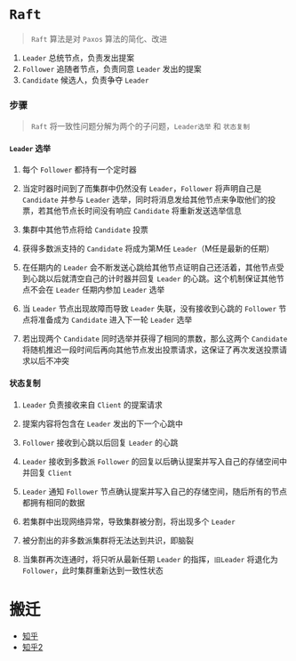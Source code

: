 # `Raft`

> `Raft` 算法是对 `Paxos` 算法的简化、改进

1. `Leader` 总统节点，负责发出提案
2. `Follower` 追随者节点，负责同意 `Leader` 发出的提案
3. `Candidate` 候选人，负责争夺 `Leader`

### 步骤

> `Raft`  将一致性问题分解为两个的子问题，`Leader选举` 和 `状态复制`

#### `Leader` 选举

1. 每个 `Follower` 都持有一个定时器

2. 当定时器时间到了而集群中仍然没有 `Leader`，`Follower` 将声明自己是 `Candidate` 并参与 `Leader` 选举，同时将消息发给其他节点来争取他们的投票，若其他节点长时间没有响应 `Candidate` 将重新发送选举信息

3. 集群中其他节点将给 `Candidate` 投票

4. 获得多数派支持的 `Candidate` 将成为第M任 `Leader`（M任是最新的任期）

5. 在任期内的 `Leader` 会不断发送心跳给其他节点证明自己还活着，其他节点受到心跳以后就清空自己的计时器并回复 `Leader` 的心跳。这个机制保证其他节点不会在 `Leader` 任期内参加 `Leader` 选举

6. 当 `Leader` 节点出现故障而导致 `Leader` 失联，没有接收到心跳的 `Follower` 节点将准备成为 `Candidate` 进入下一轮 `Leader` 选举

7. 若出现两个 `Candidate` 同时选举并获得了相同的票数，那么这两个 `Candidate` 将随机推迟一段时间后再向其他节点发出投票请求，这保证了再次发送投票请求以后不冲突

#### 状态复制

1. `Leader` 负责接收来自 `Client` 的提案请求

2. 提案内容将包含在 `Leader` 发出的下一个心跳中

3. `Follower` 接收到心跳以后回复 `Leader` 的心跳

4. `Leader` 接收到多数派 `Follower` 的回复以后确认提案并写入自己的存储空间中并回复 `Client`

5. `Leader` 通知 `Follower` 节点确认提案并写入自己的存储空间，随后所有的节点都拥有相同的数据

6. 若集群中出现网络异常，导致集群被分割，将出现多个 `Leader`

7. 被分割出的非多数派集群将无法达到共识，即脑裂

8. 当集群再次连通时，将只听从最新任期 `Leader` 的指挥，`旧Leader` 将退化为 `Follower`，此时集群重新达到一致性状态

# 搬迁

- [知乎](https://zhuanlan.zhihu.com/p/130332285)
- [知乎2](https://zhuanlan.zhihu.com/p/147691282)
